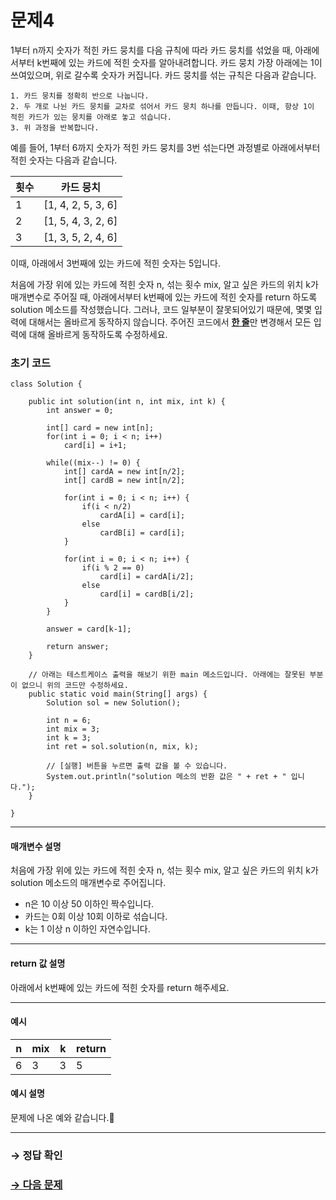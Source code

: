 # 문제4

1부터 n까지 숫자가 적힌 카드 뭉치를 다음 규칙에 따라 카드 뭉치를 섞었을 때, 아래에서부터 k번째에 있는 카드에 적힌 숫자를 알아내려합니다. 카드 뭉치 가장 아래에는 1이 쓰여있으며, 위로 갈수록 숫자가 커집니다. 카드 뭉치를 섞는 규칙은 다음과 같습니다.

```
1. 카드 뭉치를 정확히 반으로 나눕니다.
2. 두 개로 나뉜 카드 뭉치를 교차로 섞어서 카드 뭉치 하나를 만듭니다. 이때, 항상 1이 적힌 카드가 있는 뭉치를 아래로 놓고 섞습니다.
3. 위 과정을 반복합니다.
```

예를 들어, 1부터 6까지 숫자가 적힌 카드 뭉치를 3번 섞는다면 과정별로 아래에서부터 적힌 숫자는 다음과 같습니다.

| 횟수 | 카드 뭉치          |
|------|--------------------|
| 1    | [1, 4, 2, 5, 3, 6] |
| 2    | [1, 5, 4, 3, 2, 6] |
| 3    | [1, 3, 5, 2, 4, 6] |

이때, 아래에서 3번째에 있는 카드에 적힌 숫자는 5입니다.

처음에 가장 위에 있는 카드에 적힌 숫자 n, 섞는 횟수 mix, 알고 싶은 카드의 위치 k가 매개변수로 주어질 때, 아래에서부터 k번째에 있는 카드에 적힌 숫자를 return 하도록 solution 메소드를 작성했습니다. 그러나, 코드 일부분이 잘못되어있기 때문에, 몇몇 입력에 대해서는 올바르게 동작하지 않습니다. 주어진 코드에서 <u>**한 줄**</u>만 변경해서 모든 입력에 대해 올바르게 동작하도록 수정하세요.

### 초기 코드

```
class Solution {

    public int solution(int n, int mix, int k) {
        int answer = 0;

        int[] card = new int[n];
        for(int i = 0; i < n; i++)
            card[i] = i+1;

        while((mix--) != 0) {
            int[] cardA = new int[n/2];
            int[] cardB = new int[n/2];

            for(int i = 0; i < n; i++) {
                if(i < n/2)
                    cardA[i] = card[i];
                else
                    cardB[i] = card[i];
            }

            for(int i = 0; i < n; i++) {
                if(i % 2 == 0)
                    card[i] = cardA[i/2];
                else
                    card[i] = cardB[i/2];
            }
        }

        answer = card[k-1];

        return answer;
    }

    // 아래는 테스트케이스 출력을 해보기 위한 main 메소드입니다. 아래에는 잘못된 부분이 없으니 위의 코드만 수정하세요.
    public static void main(String[] args) {
        Solution sol = new Solution();
        
        int n = 6;
        int mix = 3;
        int k = 3;
        int ret = sol.solution(n, mix, k);

        // [실행] 버튼을 누르면 출력 값을 볼 수 있습니다.
        System.out.println("solution 메소의 반환 값은 " + ret + " 입니다.");
    }
    
}
```

---

#### 매개변수 설명
처음에 가장 위에 있는 카드에 적힌 숫자 n, 섞는 횟수 mix, 알고 싶은 카드의 위치 k가 solution 메소드의 매개변수로 주어집니다.
* n은 10 이상 50 이하인 짝수입니다.
* 카드는 0회 이상 10회 이하로 섞습니다.
* k는 1 이상 n 이하인 자연수입니다.

---

#### return 값 설명
아래에서 k번째에 있는 카드에 적힌 숫자를 return 해주세요.

---

#### 예시

| n  | mix | k | return |
|----|-----|---|--------|
| 6 | 3   | 3 | 5  	|

#### 예시 설명
문제에 나온 예와 같습니다.

---

### → 정답 확인

### [→ 다음 문제](https://github.com/tnehf18/cosPro/blob/main/java/ex_1st/ex_1st_06/no_05/ "cosPro 1급 Java 6차 5번 문제")
